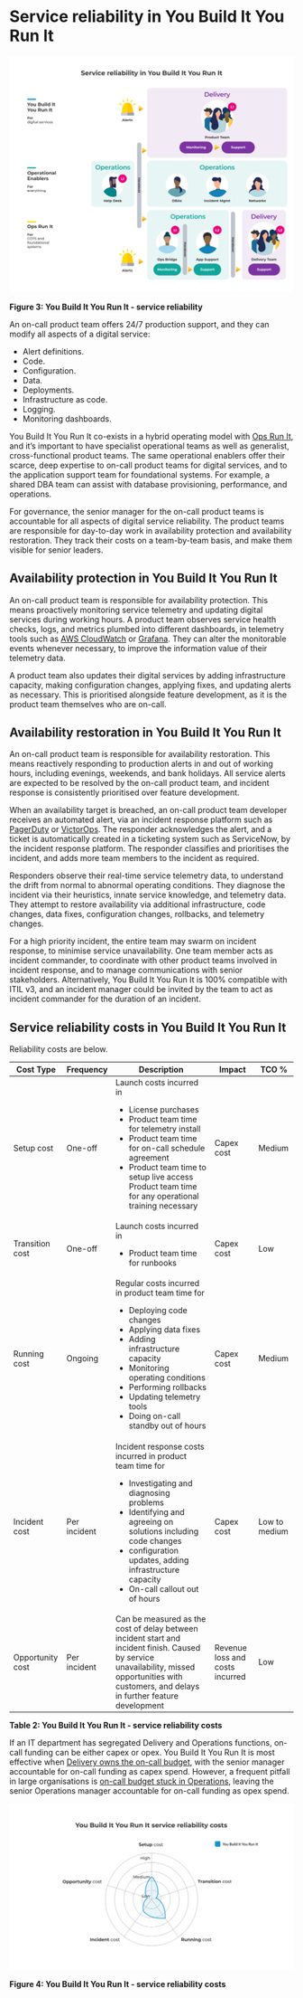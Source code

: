 # Service reliability in You Build It You Run It

![](../.gitbook/assets/what-is-you-build-it-you-run-it/you-build-it-you-run-it-service-reliability.png)

**Figure 3: You Build It You Run It - service reliability**

An on-call product team offers 24/7 production support, and they can modify all aspects of a digital service:

* Alert definitions.
* Code.
* Configuration.
* Data.
* Deployments. 
* Infrastructure as code.
* Logging.
* Monitoring dashboards.

You Build It You Run It co-exists in a hybrid operating model with [Ops Run It](https://you-build-it-you-run-it.playbooks.ee/what-is-ops-run-it), and it’s important to have specialist operational teams as well as generalist, cross-functional product teams. The same operational enablers offer their scarce, deep expertise to on-call product teams for digital services, and to the application support team for foundational systems. For example, a shared DBA team can assist with database provisioning, performance, and operations. 

For governance, the senior manager for the on-call product teams is accountable for all aspects of digital service reliability. The product teams are responsible for day-to-day work in availability protection and availability restoration. They track their costs on a team-by-team basis, and make them visible for senior leaders. 

## Availability protection in You Build It You Run It

An on-call product team is responsible for availability protection. This means proactively monitoring service telemetry and updating digital services during working hours. A product team observes service health checks, logs, and metrics plumbed into different dashboards, in telemetry tools such as [AWS CloudWatch](https://aws.amazon.com/cloudwatch/) or [Grafana](https://grafana.com/). They can alter the monitorable events whenever necessary, to improve the information value of their telemetry data.

A product team also updates their digital services by adding infrastructure capacity, making configuration changes, applying fixes, and updating alerts as necessary. This is prioritised alongside feature development, as it is the product team themselves who are on-call. 

## Availability restoration in You Build It You Run It

An on-call product team is responsible for availability restoration. This means reactively responding to production alerts in and out of working hours, including evenings, weekends, and bank holidays. All service alerts are expected to be resolved by the on-call product team, and incident response is consistently prioritised over feature development. 

When an availability target is breached, an on-call product team developer receives an automated alert, via an incident response platform such as [PagerDuty](http://www.pagerduty.com) or [VictorOps](http://www.victorops.com). The responder acknowledges the alert, and a ticket is automatically created in a ticketing system such as ServiceNow, by the incident response platform.  The responder classifies and prioritises the incident, and adds more team members to the incident as required.

Responders observe their real-time service telemetry data, to understand the drift from normal to abnormal operating conditions. They diagnose the incident via their heuristics, innate service knowledge, and telemetry data. They attempt to restore availability via additional infrastructure, code changes, data fixes, configuration changes, rollbacks, and telemetry changes. 

For a high priority incident, the entire team may swarm on incident response, to minimise service unavailability. One team member acts as incident commander, to coordinate with other product teams involved in incident response, and to manage communications with senior stakeholders. Alternatively, You Build It You Run It is 100% compatible with ITIL v3, and an incident manager could be invited by the team to act as incident commander for the duration of an incident.  

## Service reliability costs in You Build It You Run It

Reliability costs are below.

|Cost Type|Frequency|Description|Impact|TCO %|
|---|---|---|---|---|
|Setup cost|One-off|Launch costs incurred in<ul><li>License purchases</li><li>Product team time for telemetry install</li><li>Product team time for on-call schedule agreement</li><li>Product team time to setup live access<br>Product team time for any operational training necessary</li></ul>|Capex cost|Medium|
|Transition cost|One-off|Launch costs incurred in<ul><li>Product team time for runbooks|Capex cost</li></ul>|Low|
|Running cost|Ongoing|Regular costs incurred in product team time for<ul><li>Deploying code changes</li><li>Applying data fixes</li><li>Adding infrastructure capacity</li><li>Monitoring operating conditions</li><li>Performing rollbacks</li><li>Updating telemetry tools</li><li>Doing on-call standby out of hours</li></ul>|Capex cost|Medium|
|Incident cost|Per incident|Incident response costs incurred in product team time for<ul><li>Investigating and diagnosing problems</li><li>Identifying and agreeing on solutions including code changes</li><li>configuration updates, adding infrastructure capacity</li><li>On-call callout out of hours</li></ul>|Capex cost|Low to medium|
|Opportunity cost|Per incident|Can be measured as the cost of delay between incident start and incident finish. Caused by service unavailability, missed opportunities with customers, and delays in further feature development|Revenue loss and costs incurred|Low|

**Table 2: You Build It You Run It - service reliability costs**

If an IT department has segregated Delivery and Operations functions, on-call funding can be either capex or opex. You Build It You Run It is most effective when [Delivery owns the on-call budget](https://you-build-it-you-run-it.playbooks.ee/practices/governance), with the senior manager accountable for on-call funding as capex spend. However, a frequent pitfall in large organisations is [on-call budget stuck in Operations](https://you-build-it-you-run-it.playbooks.ee/pitfalls), leaving the senior Operations manager accountable for on-call funding as opex spend. 

![](../.gitbook/assets/what-is-you-build-it-you-run-it/you-build-it-you-run-it-service-reliability-costs.png)

**Figure 4: You Build It You Run It - service reliability costs**